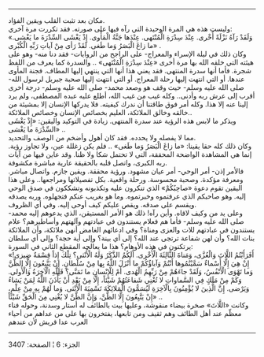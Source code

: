 ------------------------------------------------------------------------

مكان بعد تثبت القلب ويقين الفؤاد.  
وليست هذه هي المرة الوحيدة التي رآه فيها على صورته. فقد تكررت مرة
آخري:  
«وَلَقَدْ رَآهُ نَزْلَةً أُخْرى. عِنْدَ سِدْرَةِ الْمُنْتَهى. عِنْدَها جَنَّةُ الْمَأْوى. إِذْ يَغْشَى السِّدْرَةَ
ما يَغْشى. ما زاغَ الْبَصَرُ وَما طَغى. لَقَدْ رَأى مِنْ آياتِ رَبِّهِ الْكُبْرى» .  
وكان ذلك في ليلة الإسراء والمعراج- على الراجح من الروايات- فقد دنا منه-
وهو على هيئته التي خلقه الله بها مرة أخرى «عِنْدَ سِدْرَةِ الْمُنْتَهى» .. والسدرة
كما يعرف من اللفظ شجرة. فأما أنها سدرة المنتهى. فقد يعني هذا أنها التي
ينتهي إليها المطاف. فجنة المأوى عندها. أو التي انتهت إليها رحلة المعراج.
أو التي انتهت إليها صحبة جبريل لرسول الله- صلى الله عليه وسلم- حيث وقف
هو وصعد محمد- صلى الله عليه وسلم- درجة أخرى أقرب إلى عرش ربه وأدنى..
وكله غيب من غيب الله، أطلع عليه عبده المصطفى، ولم يرد إلينا عنه إلا هذا.
وكله أمر فوق طاقتنا أن ندرك كيفيته. فلا يدركها الإنسان إلا بمشيئة من
خالقه وخالق الملائكة، العليم بخصائص الإنسان وخصائص الملائكة..  
ويذكر ما لابس هذه الرؤية عند سدرة المنتهى. زيادة في التوكيد واليقين: «إِذْ
يَغْشَى السِّدْرَةَ ما يَغْشى» ..  
مما لا يفصله ولا يحدده. فقد كان أهول وأضخم من الوصف والتحديد.  
وكان ذلك كله حقا يقينا: «ما زاغَ الْبَصَرُ وَما طَغى» .. فلم يكن زغللة عين، ولا
تجاوز رؤية. إنما هي المشاهدة الواضحة المحققة، التي لا تحتمل شكا ولا ظنا.
وقد عاين فيها من آيات ربه الكبرى، واتصل قلبه بالحقيقة عارية مباشرة
مكشوفة.  
فالأمر إذن- أمر الوحي- أمر عيان مشهود. ورؤية محققة. ويقين جازم. واتصال
مباشر. ومعرفة مؤكدة. وصحبة محسوسة. ورحلة واقعية. بكل تفصيلاتها
ومراجعها.. وعلى هذا اليقين تقوم دعوة «صاحِبُكُمْ» الذي تنكرون عليه وتكذبونه
وتشككون في صدق الوحي إليه. وهو صاحبكم الذي عرفتموه وخبرتموه. وما هو
بغريب عنكم فتجهلوه. وربه يصدقه ويقسم على صدقه. ويقص عليكم كيف أوحى إليه.
وفي أي الظروف.  
وعلى يد من وكيف لاقاه. وأين رآه! ذلك هو الأمر المستيقن، الذي يدعوهم إليه
محمد- صلى الله عليه وسلم- فأما هم فعلام يستندون في عبادتهم وآلهتهم
وأساطيرهم؟ علام يستندون في عبادتهم للات والعزى ومناة؟ وفي ادعائهم الغامض
أنهن ملائكة، وأن الملائكة بنات الله؟ وأن لهن شفاعة ترتجى عند الله؟ إلى
أي بينة؟ وإلى أية حجة؟ وإلى أي سلطان يرتكنون في هذه الأوهام؟ هذا ما
يعالجه المقطع الثاني في السورة:  
«أَفَرَأَيْتُمُ اللَّاتَ وَالْعُزَّى، وَمَناةَ الثَّالِثَةَ الْأُخْرى. أَلَكُمُ الذَّكَرُ وَلَهُ الْأُنْثى؟ تِلْكَ
إِذاً قِسْمَةٌ ضِيزى! إِنْ هِيَ إِلَّا أَسْماءٌ سَمَّيْتُمُوها أَنْتُمْ وَآباؤُكُمْ ما أَنْزَلَ اللَّهُ بِها مِنْ
سُلْطانٍ. إِنْ يَتَّبِعُونَ إِلَّا الظَّنَّ وَما تَهْوَى الْأَنْفُسُ، وَلَقَدْ جاءَهُمْ مِنْ رَبِّهِمُ الْهُدى. أَمْ
لِلْإِنْسانِ ما تَمَنَّى؟ فَلِلَّهِ الْآخِرَةُ وَالْأُولى. وَكَمْ مِنْ مَلَكٍ فِي السَّماواتِ لا تُغْنِي
شَفاعَتُهُمْ شَيْئاً، إِلَّا مِنْ بَعْدِ أَنْ يَأْذَنَ اللَّهُ لِمَنْ يَشاءُ وَيَرْضى. إِنَّ الَّذِينَ لا يُؤْمِنُونَ
بِالْآخِرَةِ لَيُسَمُّونَ الْمَلائِكَةَ تَسْمِيَةَ الْأُنْثى. وَما لَهُمْ بِهِ مِنْ عِلْمٍ، إِنْ يَتَّبِعُونَ إِلَّا
الظَّنَّ، وَإِنَّ الظَّنَّ لا يُغْنِي مِنَ الْحَقِّ شَيْئاً» ..  
وكانت «اللَّاتَ» صخرة بيضاء منقوشة، وعليها بيت بالطائف له أستار وسدنة،
وحوله فناء معظّم عند أهل الطائف وهم ثقيف ومن تابعها، يفتخرون بها على من
عداهم من أحياء العرب عدا قريش لأن عندهم

------------------------------------------------------------------------

الجزء: 6 ¦ الصفحة: 3407

